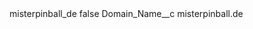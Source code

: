 <?xml version="1.0" encoding="UTF-8"?>
<CustomMetadata xmlns="http://soap.sforce.com/2006/04/metadata" xmlns:xsi="http://www.w3.org/2001/XMLSchema-instance" xmlns:xsd="http://www.w3.org/2001/XMLSchema">
    <label>misterpinball_de</label>
    <protected>false</protected>
    <values>
        <field>Domain_Name__c</field>
        <value xsi:type="xsd:string">misterpinball.de</value>
    </values>
</CustomMetadata>
